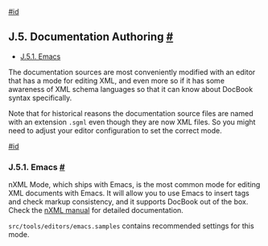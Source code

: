 [#id](#DOCGUIDE-AUTHORING)

## J.5. Documentation Authoring [#](#DOCGUIDE-AUTHORING)

* [J.5.1. Emacs](docguide-authoring#DOCGUIDE-AUTHORING-EMACS)

The documentation sources are most conveniently modified with an editor that has a mode for editing XML, and even more so if it has some awareness of XML schema languages so that it can know about DocBook syntax specifically.

Note that for historical reasons the documentation source files are named with an extension `.sgml` even though they are now XML files. So you might need to adjust your editor configuration to set the correct mode.

[#id](#DOCGUIDE-AUTHORING-EMACS)

### J.5.1. Emacs [#](#DOCGUIDE-AUTHORING-EMACS)

nXML Mode, which ships with Emacs, is the most common mode for editing XML documents with Emacs. It will allow you to use Emacs to insert tags and check markup consistency, and it supports DocBook out of the box. Check the [nXML manual](https://www.gnu.org/software/emacs/manual/html_mono/nxml-mode.html) for detailed documentation.

`src/tools/editors/emacs.samples` contains recommended settings for this mode.